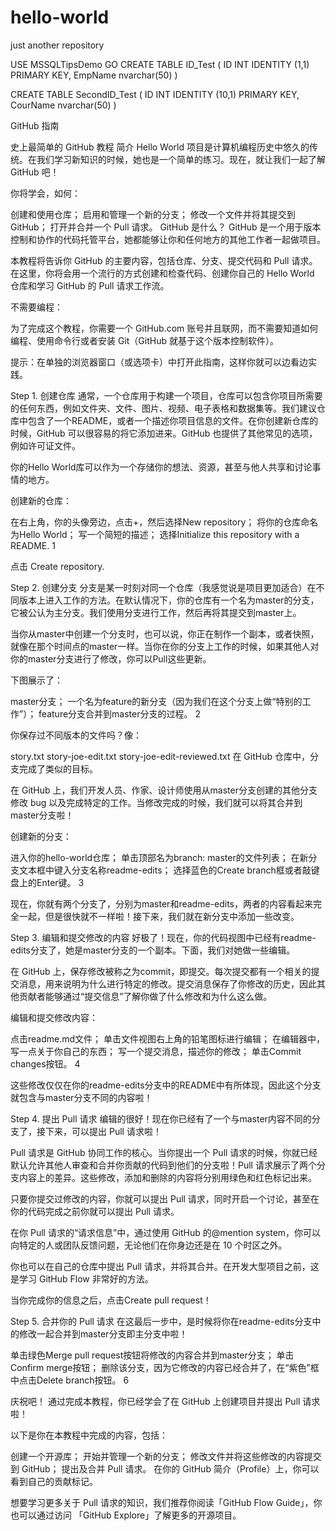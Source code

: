 # hello-world
just another repository



USE MSSQLTipsDemo
GO
CREATE TABLE ID_Test
(
ID INT IDENTITY (1,1) PRIMARY KEY,
EmpName nvarchar(50)
)

CREATE TABLE SecondID_Test
(
ID INT IDENTITY (10,1) PRIMARY KEY,
CourName nvarchar(50)
)


GitHub 指南

史上最简单的 GitHub 教程
简介
Hello World 项目是计算机编程历史中悠久的传统。在我们学习新知识的时候，她也是一个简单的练习。现在，就让我们一起了解 GitHub 吧！

你将学会，如何：

创建和使用仓库；
启用和管理一个新的分支；
修改一个文件并将其提交到 GitHub；
打开并合并一个 Pull 请求。
GitHub 是什么？
GitHub 是一个用于版本控制和协作的代码托管平台，她都能够让你和任何地方的其他工作者一起做项目。

本教程将告诉你 GitHub 的主要内容，包括仓库、分支、提交代码和 Pull 请求。在这里，你将会用一个流行的方式创建和检查代码、创建你自己的 Hello World 仓库和学习 GitHub 的 Pull 请求工作流。

不需要编程：

为了完成这个教程，你需要一个 GitHub.com 账号并且联网，而不需要知道如何编程、使用命令行或者安装 Git（GitHub 就基于这个版本控制软件）。

提示：在单独的浏览器窗口（或选项卡）中打开此指南，这样你就可以边看边实践。

Step 1. 创建仓库
通常，一个仓库用于构建一个项目，仓库可以包含你项目所需要的任何东西，例如文件夹、文件、图片、视频、电子表格和数据集等。我们建议仓库中包含了一个README，或者一个描述你项目信息的文件。在你创建新仓库的时候，GitHub 可以很容易的将它添加进来。GitHub 也提供了其他常见的选项，例如许可证文件。

你的Hello World库可以作为一个存储你的想法、资源，甚至与他人共享和讨论事情的地方。

创建新的仓库：

在右上角，你的头像旁边，点击+，然后选择New repository；
将你的仓库命名为Hello World；
写一个简短的描述；
选择Initialize this repository with a README.
1

点击 Create repository.

Step 2. 创建分支
分支是某一时刻对同一个仓库（我感觉说是项目更加适合）在不同版本上进入工作的方法。在默认情况下，你的仓库有一个名为master的分支，它被公认为主分支。我们使用分支进行工作，然后再将其提交到master上。

当你从master中创建一个分支时，也可以说，你正在制作一个副本，或者快照，就像在那个时间点的master一样。当你在你的分支上工作的时候，如果其他人对你的master分支进行了修改，你可以Pull这些更新。

下图展示了：

master分支；
一个名为feature的新分支（因为我们在这个分支上做“特别的工作”）；
feature分支合并到master分支的过程。
2

你保存过不同版本的文件吗？像：

story.txt
story-joe-edit.txt
story-joe-edit-reviewed.txt
在 GitHub 仓库中，分支完成了类似的目标。

在 GitHub 上，我们开发人员、作家、设计师使用从master分支创建的其他分支修改 bug 以及完成特定的工作。当修改完成的时候，我们就可以将其合并到master分支啦！

创建新的分支：

进入你的hello-world仓库；
单击顶部名为branch: master的文件列表；
在新分支文本框中键入分支名称readme-edits；
选择蓝色的Create branch框或者敲键盘上的Enter键。
3

现在，你就有两个分支了，分别为master和readme-edits，两者的内容看起来完全一起，但是很快就不一样啦！接下来，我们就在新分支中添加一些改变。

Step 3. 编辑和提交修改的内容
好极了！现在，你的代码视图中已经有readme-edits分支了，她是master分支的一个副本。下面，我们对她做一些编辑。

在 GitHub 上，保存修改被称之为commit，即提交。每次提交都有一个相关的提交消息，用来说明为什么进行特定的修改。提交消息保存了你修改的历史，因此其他贡献者能够通过“提交信息”了解你做了什么修改和为什么这么做。

编辑和提交修改内容：

点击readme.md文件；
单击文件视图右上角的铅笔图标进行编辑；
在编辑器中，写一点关于你自己的东西；
写一个提交消息，描述你的修改；
单击Commit changes按钮。
4

这些修改仅仅在你的readme-edits分支中的README中有所体现，因此这个分支就包含与master分支不同的内容啦！

Step 4. 提出 Pull 请求
编辑的很好！现在你已经有了一个与master内容不同的分支了，接下来，可以提出 Pull 请求啦！

Pull 请求是 GitHub 协同工作的核心。当你提出一个 Pull 请求的时候，你就已经默认允许其他人审查和合并你贡献的代码到他们的分支啦！Pull 请求展示了两个分支内容上的差异。这些修改，添加和删除的内容将分别用绿色和红色标记出来。

只要你提交过修改的内容，你就可以提出 Pull 请求，同时开启一个讨论，甚至在你的代码完成之前你就可以提出 Pull 请求。

在你 Pull 请求的“请求信息”中，通过使用 GitHub 的@mention system，你可以向特定的人或团队反馈问题，无论他们在你身边还是在 10 个时区之外。

你也可以在自己的仓库中提出 Pull 请求，并将其合并。在开发大型项目之前，这是学习 GitHub Flow 非常好的方法。

当你完成你的信息之后，点击Create pull request！

Step 5. 合并你的 Pull 请求
在这最后一步中，是时候将你在readme-edits分支中的修改一起合并到master分支即主分支中啦！

单击绿色Merge pull request按钮将修改的内容合并到master分支；
单击Confirm merge按钮；
删除该分支，因为它修改的内容已经合并了，在“紫色”框中点击Delete branch按钮。
6

庆祝吧！
通过完成本教程，你已经学会了在 GitHub 上创建项目并提出 Pull 请求啦！

以下是你在本教程中完成的内容，包括：

创建一个开源库；
开始并管理一个新的分支；
修改文件并将这些修改的内容提交到 GitHub；
提出及合并 Pull 请求。
在你的 GitHub 简介（Profile）上，你可以看到自己的贡献标记。

想要学习更多关于 Pull 请求的知识，我们推荐你阅读「GitHub Flow Guide」，你也可以通过访问 「GitHub Explore」了解更多的开源项目。
